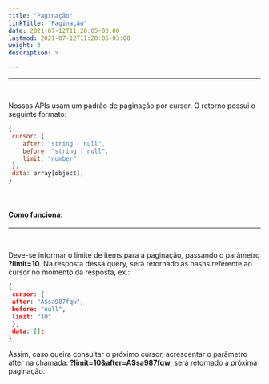 ```yaml
---
title: "Paginação"
linkTitle: "Paginação"
date: 2021-07-12T11:20:05-03:00
lastmod: 2021-07-12T11:20:05-03:00
weight: 3
description: >

---
```


---
<br>

Nossas APIs usam um padrão de paginação por cursor. O retorno possui o seguinte formato:

```js
{
 cursor: {
    after: "string | null",
    before: "string | null",
    limit: "number"
 },
 data: array[object],
}
```
<br>

#### Como funciona: 
---
<br>

Deve-se informar o limite de items para a paginação, passando o parâmetro **?limit=10**. Na resposta dessa query, será retornado as hashs referente ao cursor no momento da resposta, ex.:

```json
{
 cursor: {
 after: "ASsa987fqw",
 before: "null",
 limit: "10"
 },
 data: [];
}
```

Assim, caso queira consultar o próximo cursor, acrescentar o parâmetro after na chamada: **?limit=10&amp;after=ASsa987fqw**, será retornado a próxima paginação.
